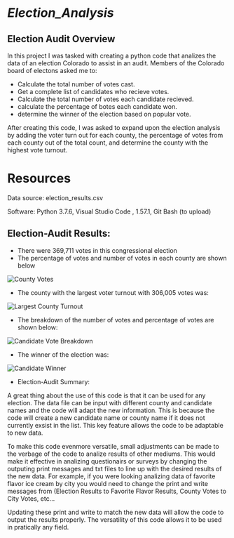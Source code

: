 # *Election_Analysis*

## Election Audit Overview

In this project I  was tasked with creating a python code that analizes the data of an election Colorado to assist in an audit. Members of the Colorado board of electons asked me to:

* Calculate the total number of votes cast.
* Get a complete list of candidates who recieve votes.
* Calculate the total number of votes each candidate recieved.
* calculate the percentage of botes each candidate won.
* determine the winner of the election based on popular vote.

After creating this code, I was asked to expand upon the election analysis by adding the voter turn out for each county, the percentage of votes from each county out of the total count, and determine the county with the highest vote turnout.


# Resources 
Data source: election_results.csv 

Software: Python 3.7.6, Visual Studio Code , 1.57.1, Git Bash (to upload)


## Election-Audit Results:


* There were 369,711 votes in this congressional election
* The percentage of votes and number of votes in each county are shown below

![County Votes](https://user-images.githubusercontent.com/82718969/124504337-e14cd180-dd8c-11eb-8317-0e5e36592a68.png)


* The county with the largest voter turnout with 306,005 votes was:

![Largest County Turnout](https://user-images.githubusercontent.com/82718969/124504374-f6296500-dd8c-11eb-9ac9-0c332d8bf128.png)


* The breakdown of the number of votes and percentage of votes are shown below:

![Candidate Vote Breakdown](https://user-images.githubusercontent.com/82718969/124504401-03deea80-dd8d-11eb-9098-793e16154845.png)

* The winner of the election was:

![Candidate Winner](https://user-images.githubusercontent.com/82718969/124504426-0fcaac80-dd8d-11eb-9ab0-a282e1c95191.png)


- Election-Audit Summary: 

A great thing about the use of this code is that it can be used for any election. The data file can be input with different county and candidate names and the code will adapt the new information. This is because the code will create a new candidate name or county name if it does not currently exsist in the list. This key feature allows the code to be adaptable to new data.

To make this code evenmore versatile, small adjustments can be made to the verbage of the code to analize results of other mediums. This would make it effective in analizing questionairs or surveys by changing the outputing print messages and txt files to line up with the desired results of the new data. For example, if you were looking analizing data of favorite flavor ice cream by city you would need to change the print and write messages from (Election Results to Favorite Flavor Results, County Votes to City Votes, etc... 

Updating these print and write to match the new data will allow the code to output the results properly. The versatility of this code allows it to be used in pratically any field.

